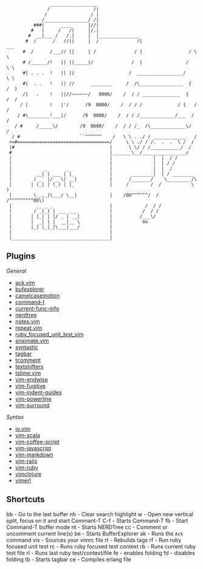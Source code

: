 ```
                _________________
               /                /|
              /                / |
             /________________/ /|
          ###|      ____      |//|
         #   |     /   /|     |/.|
        #  __|___ /   /.|     |  |_______________
       #  /      /   //||     |  /              /|                  ___
      #  /      /___// ||     | /              / |                 / \ \
      # /______/!   || ||_____|/              /  |                /   \ \
      #| . . .  !   || ||                    /  _________________/     \ \
      #|  . .   !   || //      ________     /  /\________________  {   /  }
      /|   .    !   ||//~~~~~~/   0000/    /  / / ______________  {   /  /
     / |        !   |'/      /9  0000/    /  / / /             / {   /  /
    / #\________!___|/      /9  0000/    /  / / /_____________/___  /  /
   / #     /_____\/        /9  0000/    /  / / /_  /\_____________\/  /
  / #                      ``^^^^^^    /   \ \ . ./ / ____________   /
 +=#==================================/     \ \ ./ / /.  .  .  \ /  /
 |#                                   |      \ \/ / /___________/  /
 #                                    |_______\__/________________/
 |                                    |               |  |  / /       
 |                                    |               |  | / /       
 |            _       _               |               |  |  /
 |         __| | ___ | |_             |       ________|  | / ________            
 |        / _` |/ _ \| __|            |      /_______/    \_________/\           
 |       | (_| | (_) | |_             |     /        /  /           \ )           
 |        \__,_|\___/ \__|            |    /OO^^^^^^/  / /^^^^^^^^^OO\) 
 |         __ _ _                     |            /  / /                        
 |        / _(_) | ___ ___            |           /  / /                         
 |       | |_| | |/ _ | __|           |          /___\/                          
 |       |  _| | |  __|__ \           |           oo                             
 |       |_| |_|_|\___|___/           |           
 |                                    |                 
 |____________________________________|
 ```


## Plugins

*General*
* [ack.vim](https://github.com/mileszs/ack.vim)
* [bufexplorer](http://www.vim.org/scripts/script.php?script_id=42)
* [camelcasemotion](https://github.com/bkad/CamelCaseMotion)
* [command-t](https://github.com/wincent/Command-T)
* [current-func-info](https://github.com/tyru/current-func-info.vim)
* [nerdtree](https://github.com/scrooloose/nerdtree)
* [notes.vim](https://github.com/xolox/vim-notes)
* [repeat.vim](https://github.com/tpope/vim-repeat)
* [ruby_focused_unit_test_vim](https://github.com/drewolson/ruby_focused_unit_test_vim)
* [snipmate.vim](https://github.com/msanders/snipmate.vim)
* [syntastic](https://github.com/scrooloose/syntastic)
* [tagbar](https://github.com/majutsushi/tagbar)
* [tcomment](https://github.com/tomtom/tcomment_vim)
* [textshifters](https://github.com/benmills/dotfiles/tree/master/vim/bundle/textshifters)
* [tslime.vim](https://github.com/kikijump/tslime.vim)
* [vim-endwise](https://github.com/tpope/vim-endwise)
* [vim-fugitive](https://github.com/tpope/vim-fugitive)
* [vim-indent-guides](https://github.com/nathanaelkane/vim-indent-guides)
* [vim-powerline](https://github.com/Lokaltog/vim-powerline)
* [vim-surround](https://github.com/tpope/vim-surround)

*Syntax*
* [io.vim](https://github.com/benmills/dotfiles/tree/master/vim/bundle/io.vim)
* [vim-scala](https://github.com/derekwyatt/vim-scala)
* [vim-coffee-script](https://github.com/kchmck/vim-coffee-script)
* [vim-javascript](https://github.com/pangloss/vim-javascript)
* [vim-markdown](https://github.com/tpope/vim-markdown)
* [vim-rails](https://github.com/tpope/vim-rails)
* [vim-ruby](https://github.com/vim-ruby/vim-ruby)
* [vimclojure](http://www.vim.org/scripts/script.php?script_id=2501)
* [vimerl](https://github.com/oscarh/vimerl)

##   Shortcuts
bb   - Go to the last buffer
nh   - Clear search highlight
w    - Open new vertical split, focus on it and start Commant-T
C-f  - Starts Command-T
fb   - Start Command-T buffer mode
nt   - Starts NERDTree
cc   - Comment or uncomment current line(s)
be   - Starts BufferExplorer
ak   - Runs the `Ack` command
vis  - Sources your vimrc file
rt   - Rebuilds tags
rf   - Run ruby focused unit test
rc   - Runs ruby focused test context
rb   - Runs current ruby test file
rl   - Runs last ruby test/context/file
fe   - enables folding
fd   - disables folding
tb   - Starts tagbar
ce   - Compiles erlang file





